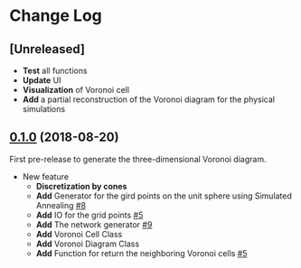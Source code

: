# Change Log

## [Unreleased]
- **Test** all functions
- **Update** UI
- **Visualization** of Voronoi cell
- **Add** a partial reconstruction of the Voronoi diagram for the physical simulations

## [0.1.0](https://github.com/toyaku-phys/bubble/releases/tag/v0.1.0) (2018-08-20)
First pre-release to generate the three-dimensional Voronoi diagram.

- New feature
	- **Discretization by cones**
    - **Add** Generator for the gird points on the unit sphere using Simulated Annealing [#8](https://github.com/toyaku-phys/bubble/issues/8)
    - **Add** IO for the grid points [#5](https://github.com/toyaku-phys/bubble/issues/5)
    - **Add** The network generator [#9](https://github.com/toyaku-phys/bubble/issues/9)
    - **Add** Voronoi Cell Class
    - **Add** Voronoi Diagram Class
    - **Add** Function for return the neighboring Voronoi cells [#5](https://github.com/toyaku-phys/bubble/issues/5)
